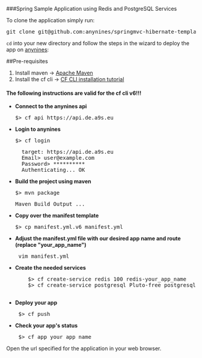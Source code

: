 ###Spring Sample Application using Redis and PostgreSQL Services

To clone the application simply run:
<pre>
git clone git@github.com:anynines/springmvc-hibernate-template.git
</pre>

```cd``` into your new directory and follow the steps in the wizard to deploy the app on [anynines](http://www.anynines.com):

##Pre-requisites

1. Install maven -> [Apache Maven](http://maven.apache.org/download.cgi)
2. Install the cf cli -> [CF CLI installation tutorial](https://anynines.zendesk.com/entries/60241846-How-to-install-the-CLI-v6)

#### The following instructions are valid for the cf cli v6!!!

* **Connect to the anynines api**
	<pre>$> cf api https://api.de.a9s.eu</pre>

* **Login to anynines**
	<pre>$> cf login</pre>
	<pre>
	target: https://api.de.a9s.eu
	Email> user@example.com
	Password> **********
	Authenticating... OK</pre>

* **Build the project using maven**
	<pre>$> mvn package</pre>
	<pre>Maven Build Output ...	</pre>

* **Copy over the manifest template**
	<pre>$> cp manifest.yml.v6 manifest.yml</pre>

* **Adjust the manifest.yml file with our desired app name and route (replace "your_app_name")**
	<pre> vim manifest.yml </pre>
    
* **Create the needed services**
	<pre>
	  $> cf create-service redis 100 redis-your_app_name
	  $> cf create-service postgresql Pluto-free postgresql-your_app_name
	</pre>

* **Deploy your app**
	<pre> $> cf push </pre>

* **Check your app's status**
	<pre> $> cf app your_app_name </pre>

Open the url specified for the application in your web browser.
